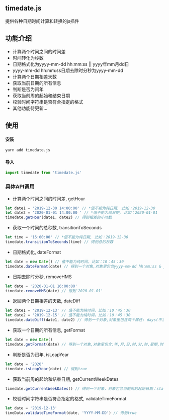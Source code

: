 ## timedate.js
提供各种日期时间计算和转换的js插件

## 功能介绍
+ 计算两个时间之间的时间差
+ 时间转化为秒数
+ 日期格式化为yyyy-mm-dd hh:mm:ss || yyyy年mm月dd日
+ yyyy-mm-dd hh:mm:ss日期去除时分秒为yyyy-mm-dd
+ 计算两个日期相差天数
+ 获取当前日期的所有信息
+ 判断是否为闰年
+ 获取当前周的起始和结束日期
+ 校验时间字符串是否符合指定的格式
+ 其他功能待更新...

## 使用

#### 安装
```shell
yarn add timedate.js
```

#### 导入
```js 
import timedate from 'timedate.js'
```



### 具体API调用
+ 计算两个时间之间的时间差, getHour
```js 
let date1 = '2019-12-30 14:00:00' // *值不能为纯日期, 比如：2019-12-30
let date2 = '2020-01-01 14:00:00 ' // *值不能为纯日期, 比如：2020-01-01
timedate.getHour(date1, date2) // 得到相差的小时数
```

+ 获取一个时间的总秒数, transitionToSeconds
```js
let time = '16:00:00' // *值不能为纯日期, 比如：2019-12-30
timedate.transitionToSeconds(time) // 得到总的秒数
```

+ 日期格式化, dateFormat
```js
let date = new Date() // 值不能为纯时间，比如：10：45：30
timedate.dateFormat(date) // 得到一个对象,对象里包含yyyy-mm-dd hh:mm:ss & yyyy年mm月dd日 hh:mm:ss & yyyy-mm-dd hh:mm & yyyy-mm-dd & mm-dd & hh:mm:ss & h:m & yyyy年mm月dd日 & mm月dd日
```

+ 日期去除时分秒, removeHMS
```js
let date = '2020-01-01 16:00:00'
timedate.removeHMS(date) // 得到'2020-01-01'
```

+ 返回两个日期相差的天数, dateDiff
```js
let date1 = '2019-12-13' // 值不能为纯时间，比如：10：45：30
let date2 = '2019-12-15' // 值不能为纯时间，比如：10：45：30
timedate.dateDiff(date1, date2) // 得到一个对象,对象里包含两个属性: days(不含今天,如:2019-12-13到2019-12-15,相差两天)和daysCA(包含今天,如:2019-12-13到2019-12-15,相差三天天)
```

+ 获取一个日期的所有信息, getFormat
```js
let date = new Date()
timedate.getFormat(date) // 得到一个对象,对象里包含:年,月,日,时,分,秒,星期,时间戳,当前毫秒数
```

+ 判断是否为闰年, isLeapYear
```js
let date = '2020'
timedate.isLeapYear(date) // 得到true
```

+ 获取当前周的起始和结束日期, getCurrentWeekDates
```js
timedate.getCurrentWeekDates() // 得到一个对象，对象包含当前周的起始日期：start，当前周的结束日期：end
```

+ 校验时间字符串是否符合指定的格式, validateTimeFormat
```js
let date = '2019-12-13'
timeData.validateTimeFormat(date, 'YYYY-MM-DD') // 得到true
```
